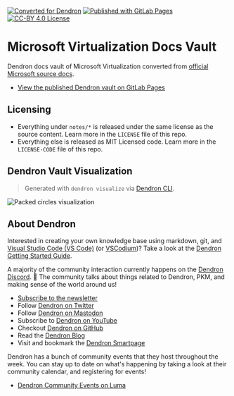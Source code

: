 [![Converted for Dendron](https://img.shields.io/badge/Converted%20for-Dendron-brightgreen)](https://dendron.so)
[![Published with GitLab Pages](https://img.shields.io/badge/Published%20with-GitLab%20Pages-blue)](https://docsgarden.gitlab.io/dg-msft-virtualization/)
[![CC-BY 4.0 License](https://img.shields.io/badge/License-Creative%20Commons%20Attribution%204.0%20International-orange)](https://github.com/MicrosoftDocs/Virtualization-Documentation/blob/main/LICENSE)

# Microsoft Virtualization Docs Vault

Dendron docs vault of Microsoft Virtualization converted from [official Microsoft source docs](https://github.com/MicrosoftDocs/Virtualization-Documentation).

- [View the published Dendron vault on GitLab Pages](https://docsgarden.gitlab.io/dg-msft-virtualization/)

## Licensing

- Everything under `notes/*` is released under the same license as the source content. Learn more in the `LICENSE` file of this repo.
- Everything else is released as MIT Licensed code. Learn more in the `LICENSE-CODE` file of this repo.

## Dendron Vault Visualization

> Generated with `dendron visualize` via [Dendron CLI](https://wiki.dendron.so/notes/RjBkTbGuKCXJNuE4dyV6G/).

![Packed circles visualization](./notes/assets/diagram-dg-msft-virtualization.svg)

## About Dendron

Interested in creating your own knowledge base using markdown, git, and [Visual Studio Code (VS Code)](https://code.visualstudio.com/) (or [VSCodium](https://github.com/VSCodium/vscodium/))? Take a look at the [Dendron Getting Started Guide](https://wiki.dendron.so/notes/678c77d9-ef2c-4537-97b5-64556d6337f1/).

A majority of the community interaction currently happens on the [Dendron Discord](https://link.dendron.so/discord). 🌱 The community talks about things related to Dendron, PKM, and making sense of the world around us!

- [Subscribe to the newsletter](https://link.dendron.so/newsletter)
- Follow [Dendron on Twitter](https://link.dendron.so/twitter)
- Follow [Dendron on Mastodon](https://link.dendron.so/mastodon)
- Subscribe to [Dendron on YouTube](https://link.dendron.so/youtube)
- Checkout [Dendron on GitHub](https://link.dendron.so/github)
- Read the [Dendron Blog](https://blog.dendron.so/)
- Visit and bookmark the [Dendron Smartpage](https://link.dendron.so/smartpage)

Dendron has a bunch of community events that they host throughout the week. You can stay up to date on what's happening by taking a look at their community calendar, and registering for events!

- [Dendron Community Events on Luma](https://link.dendron.so/luma)